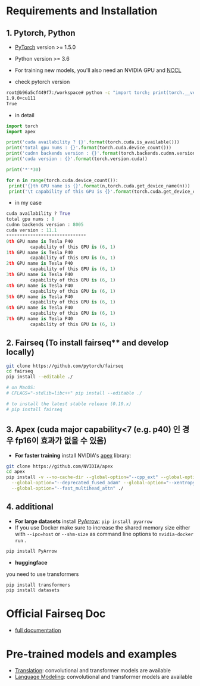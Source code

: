 # Requirements and Installation

## 1. Pytorch, Python

* [PyTorch](http://pytorch.org/) version >= 1.5.0
* Python version >= 3.6
* For training new models, you'll also need an NVIDIA GPU and [NCCL](https://github.com/NVIDIA/nccl)

* check pytorch version

```bash
root@b96a5cf449f7:/workspace# python -c "import torch; print(torch.__version__); print(torch.cuda.is_available());"
1.9.0+cu111
True
```

* in detail

```python
import torch
import apex

print('cuda availability ? {}'.format(torch.cuda.is_available()))
print('total gpu nums : {}'.format(torch.cuda.device_count()))
print('cudnn backends version : {}'.format(torch.backends.cudnn.version()))
print('cuda version : {}'.format(torch.version.cuda))

print('*'*30)

for n in range(torch.cuda.device_count()):
 print('{}th GPU name is {}'.format(n,torch.cuda.get_device_name(n)))
 print('\t capability of this GPU is {}'.format(torch.cuda.get_device_capability(n)))
```

* in my case

```python
cuda availability ? True
total gpu nums : 8
cudnn backends version : 8005
cuda version : 11.1
******************************
0th GPU name is Tesla P40
         capability of this GPU is (6, 1)
1th GPU name is Tesla P40
         capability of this GPU is (6, 1)
2th GPU name is Tesla P40
         capability of this GPU is (6, 1)
3th GPU name is Tesla P40
         capability of this GPU is (6, 1)
4th GPU name is Tesla P40
         capability of this GPU is (6, 1)
5th GPU name is Tesla P40
         capability of this GPU is (6, 1)
6th GPU name is Tesla P40
         capability of this GPU is (6, 1)
7th GPU name is Tesla P40
         capability of this GPU is (6, 1)
```



## 2. Fairseq (To install fairseq** and develop locally)

``` bash
git clone https://github.com/pytorch/fairseq
cd fairseq
pip install --editable ./

# on MacOS:
# CFLAGS="-stdlib=libc++" pip install --editable ./

# to install the latest stable release (0.10.x)
# pip install fairseq
```

## 3. Apex (cuda major capability<7 (e.g. p40) 인 경우 fp16이 효과가 없을 수 있음)

* **For faster training** install NVIDIA's [apex](https://github.com/NVIDIA/apex) library:

``` bash
git clone https://github.com/NVIDIA/apex
cd apex
pip install -v --no-cache-dir --global-option="--cpp_ext" --global-option="--cuda_ext" \
  --global-option="--deprecated_fused_adam" --global-option="--xentropy" \
  --global-option="--fast_multihead_attn" ./
```

## 4. additional

* **For large datasets** install [PyArrow](https://arrow.apache.org/docs/python/install.html#using-pip): `pip install pyarrow`
* If you use Docker make sure to increase the shared memory size either with `--ipc=host` or `--shm-size`
 as command line options to `nvidia-docker run` .
 
```bash
pip install PyArrow
```

* **huggingface**

you need to use transformers

```
pip install transformers
pip install datasets
```



# Official Fairseq Doc

* [full documentation](https://fairseq.readthedocs.io/) 

# Pre-trained models and examples

* [Translation](examples/translation/README.md): convolutional and transformer models are available
* [Language Modeling](examples/language_model/README.md): convolutional and transformer models are available

